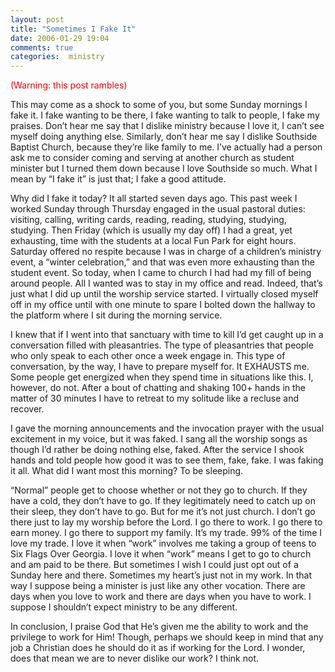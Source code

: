```yaml
---
layout: post
title: "Sometimes I Fake It"
date: 2006-01-29 19:04
comments: true
categories:  ministry
---
```

<font color="red">(Warning: this post rambles)</font>

This may come as a shock to some of you, but some Sunday mornings I fake it.  I fake wanting to be there, I fake wanting to talk to people, I fake my praises.  Don&#8217;t hear me say that I dislike ministry because I love it, I can&#8217;t see myself doing anything else.  Similarly, don&#8217;t hear me say I dislike Southside Baptist Church, because they&#8217;re like family to me.  I&#8217;ve actually had a person ask me to consider coming and serving at another church as student minister but I turned them down because I love Southside so much.  What I mean by &#8220;I fake it&#8221; is just that; I fake a good attitude.


Why did I fake it today?  It all started seven days ago.  This past week I worked Sunday through Thursday engaged in the usual pastoral duties: visiting, calling, writing cards, reading, reading, studying, studying, studying.  Then Friday (which is usually my day off) I had a great, yet exhausting, time with the students at a local Fun Park for eight hours.  Saturday offered no respite because I was in charge of a children&#8217;s ministry event, a &#8220;winter celebration,&#8221; and that was even more exhausting than the student event.  So today, when I came to church I had had my fill of being around people.  All I wanted was to stay in my office and read.  Indeed, that&#8217;s just what I did up until the worship service started.  I virtually closed myself off in my office until with one minute to spare I bolted down the hallway to the platform where I sit during the morning service.


I knew that if I went into that sanctuary with time to kill I&#8217;d get caught up in a conversation filled with pleasantries. The type of pleasantries that people who only speak to each other once a week engage in.  This type of conversation, by the way, I have to prepare myself for.  It EXHAUSTS me.  Some people get energized when they spend time in situations like this.  I, however, do not.  After a bout of chatting and shaking 100+ hands in the matter of 30 minutes I have to retreat to my solitude like a recluse and recover.


I gave the morning announcements and the invocation prayer with the usual excitement in my voice, but it was faked.  I sang all the worship songs as though I&#8217;d rather be doing nothing else, faked.  After the service I shook hands and told people how good it was to see them, fake, fake.  I was faking it all.  What did I want most this morning?  To be sleeping.


&#8220;Normal&#8221; people get to choose whether or not they go to church.  If they have a cold, they don&#8217;t have to go.  If they legitimately need to catch up on their sleep, they don&#8217;t have to go.  But for me it&#8217;s not just church.  I don&#8217;t go there just to lay my worship before the Lord.  I go there to work.  I go there to earn money.  I go there to support my family.  It&#8217;s my trade.  99% of the time I love my trade.  I love it when &#8220;work&#8221; involves me taking a group of teens to Six Flags Over Georgia.  I love it when &#8220;work&#8221; means I get to go to church and am paid to be there.  But sometimes I wish I could just opt out of a Sunday here and there.  Sometimes my heart&#8217;s just not in my work.  In that way I suppose being a minister is just like any other vocation.  There are days when you love to work and there are days when you have to work.  I suppose I shouldn&#8217;t expect ministry to be any different.


In conclusion, I praise God that He&#8217;s given me the ability to work and the privilege to work for Him!  Though, perhaps we should keep in mind that any job a Christian does he should do it as if working for the Lord.  I wonder, does that mean we are to never dislike our work?  I think not.